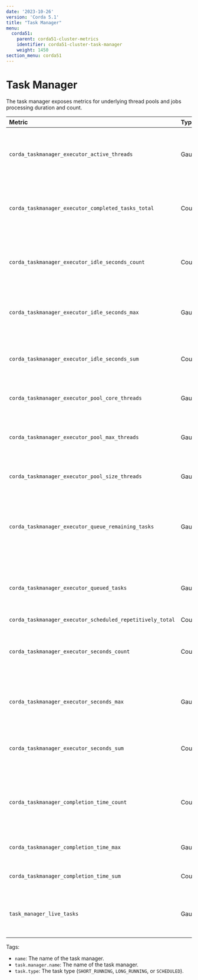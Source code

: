 ```yaml
---
date: '2023-10-26'
version: 'Corda 5.1'
title: "Task Manager"
menu:
  corda51:
    parent: corda51-cluster-metrics
    identifier: corda51-cluster-task-manager
    weight: 1450
section_menu: corda51
---
```


# Task Manager

The task manager exposes metrics for underlying thread pools and jobs processing duration and count.

<style>
table th:first-of-type {
    width: 25%;
}
table th:nth-of-type(2) {
    width: 10%;
}
table th:nth-of-type(3) {
    width: 20%;
}
table th:nth-of-type(4) {
    width: 45%;
}
</style>

| Metric                                                    | Type    | Tags                                                      | Description                                                                            |
| :-------------------------------------------------------- | :------ | :-------------------------------------------------------- | :------------------------------------------------------------------------------------- |
| `corda_taskmanager_executor_active_threads`               | Gauge   | `name`                                                    | The approximate number of threads that are actively executing tasks.                   |
| `corda_taskmanager_executor_completed_tasks_total`        | Counter | `name`                                                    | The approximate number of tasks that have completed execution.                         |
| `corda_taskmanager_executor_idle_seconds_count`           | Counter | `name`                                                    | The number of events that have been observed for the base metric.                   |
| `corda_taskmanager_executor_idle_seconds_max`             | Gauge   | `name`                                                    | The maximum observed value for the base metric.                                                                                       |
| `corda_taskmanager_executor_idle_seconds_sum`             | Counter | `name`                                                    | The total sum of all observed values for the base metric.                           |
| `corda_taskmanager_executor_pool_core_threads`            | Gauge   | `name`                                                    | The core number of threads for the pool.                                               |
| `corda_taskmanager_executor_pool_max_threads`             | Gauge   | `name`                                                    | The maximum allowed number of threads in the pool.                                     |
| `corda_taskmanager_executor_pool_size_threads`            | Gauge   | `name`                                                    | The current number of threads in the pool.                                             |
| `corda_taskmanager_executor_queue_remaining_tasks`        | Gauge   | `name`                                                    | The number of additional elements that this queue can ideally accept without blocking. |
| `corda_taskmanager_executor_queued_tasks`                 | Gauge   | `name`                                                    | The approximate number of tasks that are queued for execution.                         |
| `corda_taskmanager_executor_scheduled_repetitively_total` | Counter | `name`                                                    |                                                                                        |
| `corda_taskmanager_executor_seconds_count`                | Counter | `name`                                                    | The number of events that have been observed for the base metric.                   |
| `corda_taskmanager_executor_seconds_max`                  | Gauge   | `name`                                                    | The maximum observed value for the base metric.                                                                                       |
| `corda_taskmanager_executor_seconds_sum`                  | Counter | `name`                                                    | The total sum of all observed values for the base metric                            |
| `corda_taskmanager_completion_time_count`                  |  Counter  | <ul><li>`task.manager.name`</li><li>`task.type`</li></ul> | The time it took to execute a task, including time waiting to be scheduled.            |
| `corda_taskmanager_completion_time_max`                  |  Gauge  | <ul><li>`task.manager.name`</li><li>`task.type`</li></ul> | .            |
| `corda_taskmanager_completion_time_sum`                  |  Counter  | <ul><li>`task.manager.name`</li><li>`task.type`</li></ul> | .            |
| `task_manager_live_tasks`                                               | Gauge  | <ul><li>`task.manager.name`</li><li>`task.type`</li></ul> | The number of live tasks running or scheduled in the task manager.                     |

Tags:

* `name`: The name of the task manager.
* `task.manager.name`: The name of the task manager.
* `task.type`: The task type (`SHORT_RUNNING`, `LONG_RUNNING`, or `SCHEDULED`).
